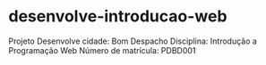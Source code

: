 # desenvolve-introducao-web
Projeto Desenvolve
cidade: Bom Despacho
Disciplina: Introdução a Programação Web
Número de matrícula: PDBD001
